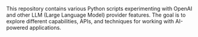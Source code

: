 This repository contains various Python scripts experimenting with OpenAI and other LLM (Large Language Model) provider features. The goal is to explore different capabilities, APIs, and techniques for working with AI-powered applications.

